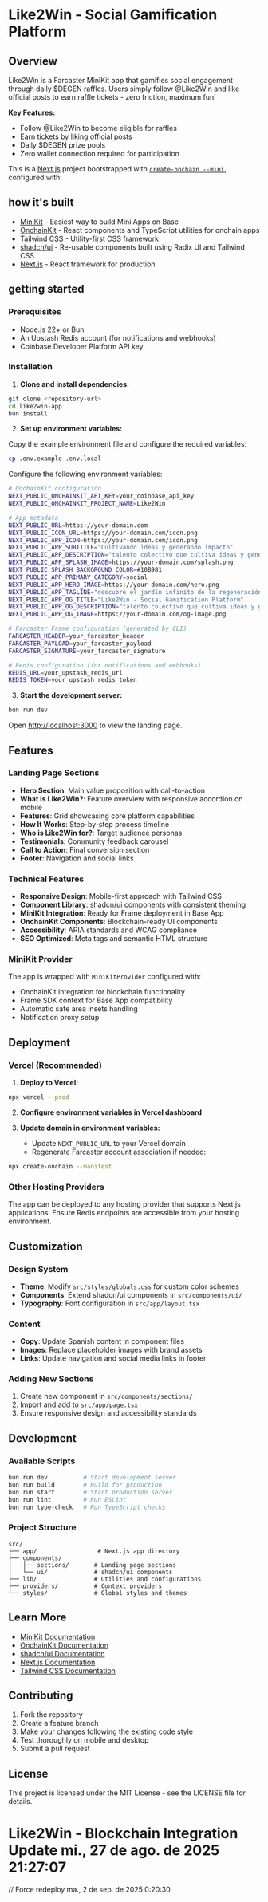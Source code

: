 # Like2Win - Social Gamification Platform

## Overview

Like2Win is a Farcaster MiniKit app that gamifies social engagement through daily $DEGEN raffles. Users simply follow @Like2Win and like official posts to earn raffle tickets - zero friction, maximum fun!

**Key Features:**
- Follow @Like2Win to become eligible for raffles
- Earn tickets by liking official posts
- Daily $DEGEN prize pools
- Zero wallet connection required for participation

This is a [Next.js](https://nextjs.org) project bootstrapped with [`create-onchain --mini`](https://docs.base.org/base-app/build-with-minikit/overview), configured with:

## how it's built

- [MiniKit](https://docs.base.org/base-app/build-with-minikit/overview) - Easiest way to build Mini Apps on Base
- [OnchainKit](https://onchainkit.xyz) - React components and TypeScript utilities for onchain apps
- [Tailwind CSS](https://tailwindcss.com) - Utility-first CSS framework
- [shadcn/ui](https://ui.shadcn.com) - Re-usable components built using Radix UI and Tailwind CSS
- [Next.js](https://nextjs.org/docs) - React framework for production

## getting started

### Prerequisites

- Node.js 22+ or Bun
- An Upstash Redis account (for notifications and webhooks)
- Coinbase Developer Platform API key

### Installation

1. **Clone and install dependencies:**

```bash
git clone <repository-url>
cd like2win-app
bun install
```

2. **Set up environment variables:**

Copy the example environment file and configure the required variables:

```bash
cp .env.example .env.local
```

Configure the following environment variables:

```bash
# OnchainKit configuration
NEXT_PUBLIC_ONCHAINKIT_API_KEY=your_coinbase_api_key
NEXT_PUBLIC_ONCHAINKIT_PROJECT_NAME=Like2Win

# App metadata
NEXT_PUBLIC_URL=https://your-domain.com
NEXT_PUBLIC_ICON_URL=https://your-domain.com/icon.png
NEXT_PUBLIC_APP_ICON=https://your-domain.com/icon.png
NEXT_PUBLIC_APP_SUBTITLE="Cultivando ideas y generando impacto"
NEXT_PUBLIC_APP_DESCRIPTION="talento colectivo que cultiva ideas y genera impacto"
NEXT_PUBLIC_APP_SPLASH_IMAGE=https://your-domain.com/splash.png
NEXT_PUBLIC_SPLASH_BACKGROUND_COLOR=#10B981
NEXT_PUBLIC_APP_PRIMARY_CATEGORY=social
NEXT_PUBLIC_APP_HERO_IMAGE=https://your-domain.com/hero.png
NEXT_PUBLIC_APP_TAGLINE="descubre el jardín infinito de la regeneración"
NEXT_PUBLIC_APP_OG_TITLE="Like2Win - Social Gamification Platform"
NEXT_PUBLIC_APP_OG_DESCRIPTION="talento colectivo que cultiva ideas y genera impacto"
NEXT_PUBLIC_APP_OG_IMAGE=https://your-domain.com/og-image.png

# Farcaster Frame configuration (generated by CLI)
FARCASTER_HEADER=your_farcaster_header
FARCASTER_PAYLOAD=your_farcaster_payload
FARCASTER_SIGNATURE=your_farcaster_signature

# Redis configuration (for notifications and webhooks)
REDIS_URL=your_upstash_redis_url
REDIS_TOKEN=your_upstash_redis_token
```

3. **Start the development server:**

```bash
bun run dev
```

Open [http://localhost:3000](http://localhost:3000) to view the landing page.

## Features

### Landing Page Sections

- **Hero Section**: Main value proposition with call-to-action
- **What is Like2Win?**: Feature overview with responsive accordion on mobile
- **Features**: Grid showcasing core platform capabilities
- **How It Works**: Step-by-step process timeline
- **Who is Like2Win for?**: Target audience personas
- **Testimonials**: Community feedback carousel
- **Call to Action**: Final conversion section
- **Footer**: Navigation and social links

### Technical Features

- **Responsive Design**: Mobile-first approach with Tailwind CSS
- **Component Library**: shadcn/ui components with consistent theming
- **MiniKit Integration**: Ready for Frame deployment in Base App
- **OnchainKit Components**: Blockchain-ready UI components
- **Accessibility**: ARIA standards and WCAG compliance
- **SEO Optimized**: Meta tags and semantic HTML structure

### MiniKit Provider

The app is wrapped with `MiniKitProvider` configured with:

- OnchainKit integration for blockchain functionality
- Frame SDK context for Base App compatibility
- Automatic safe area insets handling
- Notification proxy setup

## Deployment

### Vercel (Recommended)

1. **Deploy to Vercel:**

```bash
npx vercel --prod
```

2. **Configure environment variables in Vercel dashboard**

3. **Update domain in environment variables:**
   - Update `NEXT_PUBLIC_URL` to your Vercel domain
   - Regenerate Farcaster account association if needed:

```bash
npx create-onchain --manifest
```

### Other Hosting Providers

The app can be deployed to any hosting provider that supports Next.js applications. Ensure Redis endpoints are accessible from your hosting environment.

## Customization

### Design System

- **Theme**: Modify `src/styles/globals.css` for custom color schemes
- **Components**: Extend shadcn/ui components in `src/components/ui/`
- **Typography**: Font configuration in `src/app/layout.tsx`

### Content

- **Copy**: Update Spanish content in component files
- **Images**: Replace placeholder images with brand assets
- **Links**: Update navigation and social media links in footer

### Adding New Sections

1. Create new component in `src/components/sections/`
2. Import and add to `src/app/page.tsx`
3. Ensure responsive design and accessibility standards

## Development

### Available Scripts

```bash
bun run dev          # Start development server
bun run build        # Build for production
bun run start        # Start production server
bun run lint         # Run ESLint
bun run type-check   # Run TypeScript checks
```

### Project Structure

```
src/
├── app/                 # Next.js app directory
├── components/
│   ├── sections/       # Landing page sections
│   └── ui/             # shadcn/ui components
├── lib/                # Utilities and configurations
├── providers/          # Context providers
└── styles/             # Global styles and themes
```

## Learn More

- [MiniKit Documentation](https://docs.base.org/base-app/build-with-minikit/overview)
- [OnchainKit Documentation](https://onchainkit.xyz)
- [shadcn/ui Documentation](https://ui.shadcn.com)
- [Next.js Documentation](https://nextjs.org/docs)
- [Tailwind CSS Documentation](https://tailwindcss.com/docs)

## Contributing

1. Fork the repository
2. Create a feature branch
3. Make your changes following the existing code style
4. Test thoroughly on mobile and desktop
5. Submit a pull request

## License

This project is licensed under the MIT License - see the LICENSE file for details.
# Like2Win - Blockchain Integration Update mi., 27 de ago. de 2025 21:27:07
// Force redeploy ma.,  2 de sep. de 2025  0:20:30
